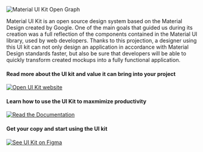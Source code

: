 ![Material UI Kit Open Graph](https://repository-images.githubusercontent.com/259500299/bf5a2400-e9f0-11ea-88b0-1701d7d36c0d "Material UI Kit Open Graph")

Material UI Kit is an open source design system based on the Material Design created by Google. One of the main goals that guided us during its creation was a full reflection of the components contained in the Material UI library, used by web developers. Thanks to this projection, a designer using this UI kit can not only design an application in accordance with Material Design standards faster, but also be sure that developers will be able to quickly transform created mockups into a fully functional application.

#### Read more about the UI kit and value it can bring into your project
[![Open UI Kit website](https://img.shields.io/badge/-Open%20UI%20Kit%20website-2196F3?style=for-the-badge)](https://materialuikit.com)

#### Learn how to use the UI Kit to maxmimize productivity
[![Read the Documentation](https://img.shields.io/badge/-Read%20the%20Documentation-F50057?style=for-the-badge)](https://docs.materialuikit.com)

#### Get your copy and start using the UI kit
[![See UI Kit on Figma](https://img.shields.io/badge/-See%20UI%20Kit%20on%20Figma-0FCF83?style=for-the-badge)](https://materialuikit.com/preview)

